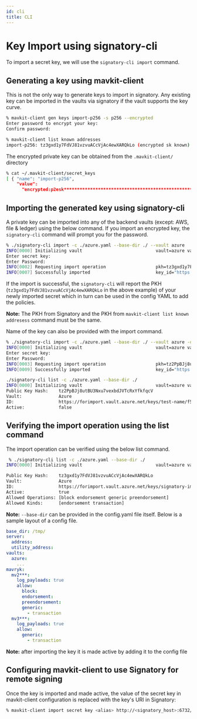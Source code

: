 ```yaml
---
id: cli
title: CLI
---
```


# Key Import using signatory-cli

To import a secret key, we will use the `signatory-cli import` command.

## Generating a key using mavkit-client

This is not the only way to generate keys to import in signatory. Any existing key can be imported in the vaults via signatory if the vault supports the key curve.

```bash
% mavkit-client gen keys import-p256 -s p256 --encrypted
Enter password to encrypt your key:
Confirm password:
```

```bash
% mavkit-client list known addresses
import-p256: tz3gxd1y7FdVJ81vzvuACcVjAc4ewXARQkLo (encrypted sk known)
```

The encrypted private key can be obtained from the `.mavkit-client/` directory

```bash
% cat ~/.mavkit-client/secret_keys
[ { "name": "import-p256",
    "value":
      "encrypted:p2esk**********************************************************" }]
```

## Importing the generated key using signatory-cli

A private key can be imported into any of the backend vaults (except: AWS, file & ledger) using the below command.
If you import an encrypted key, the `signatory-cli` command will prompt you for the password.

```bash
% ./signatory-cli import -c ./azure.yaml --base-dir ./ --vault azure
INFO[0000] Initializing vault                            vault=azure vault_name=azure
Enter secret key: 
Enter Password:
INFO[0002] Requesting import operation                   pkh=tz3gxd1y7FdVJ81vzvuACcVjAc4ewXARQkLo vault=Azure vault_name="https://forimport.vault.azure.net/"
INFO[0007] Successfully imported                         key_id="https://forimport.vault.azure.net/keys/signatory-imported-2CsWhgGqeRdkEiA0LFm3WyN5DxS/9d2266b388734ef0b14203e0943465d7" pkh=tz3gxd1y7FdVJ81vzvuACcVjAc4ewXARQkLo vault=Azure vault_name="https://forimport.vault.azure.net/"
```

If the import is successful, the `signatory-cli` will report the PKH (`tz3gxd1y7FdVJ81vzvuACcVjAc4ewXARQkLo` in the above example) of your newly imported secret which in turn can be used in the config YAML to add the policies.

**Note:** The PKH from Signatory and the PKH from `mavkit-client list known addresess` command must be the same.

Name of the key can also be provided with the import command.

```bash
% ./signatory-cli import -c ./azure.yaml --base-dir ./ --vault azure -o "name":test-name
INFO[0000] Initializing vault                            vault=azure vault_name=azure
Enter secret key: 
Enter Password: 
INFO[0003] Requesting import operation                   pkh=tz2PpBJj8utBU3Nxu7vexbdJVTcRxYfkfqcV vault=Azure vault_name="https://forimport.vault.azure.net/"
INFO[0009] Successfully imported                         key_id="https://forimport.vault.azure.net/keys/test-name/f503f20b309e4c8ea57982bd9736c412" pkh=tz2PpBJj8utBU3Nxu7vexbdJVTcRxYfkfqcV vault=Azure vault_name="https://forimport.vault.azure.net/"

./signatory-cli list -c ./azure.yaml --base-dir ./
INFO[0000] Initializing vault                            vault=azure vault_name=azure
Public Key Hash:    tz2PpBJj8utBU3Nxu7vexbdJVTcRxYfkfqcV
Vault:              Azure
ID:                 https://forimport.vault.azure.net/keys/test-name/f503f20b309e4c8ea57982bd9736c412
Active:             false
```

## Verifying the import operation using the list command

The import operation can be verified using the below list command.

```bash
 % ./signatory-cli list -c ./azure.yaml --base-dir ./
INFO[0000] Initializing vault                            vault=azure vault_name=azure

Public Key Hash:    tz3gxd1y7FdVJ81vzvuACcVjAc4ewXARQkLo
Vault:              Azure
ID:                 https://forimport.vault.azure.net/keys/signatory-imported-2Csev40hxBXjwo5wVVnRbonNaDl/ce48c88caf744549b638e97bf89acb1b
Active:             true
Allowed Operations: [block endorsement generic preendorsement]
Allowed Kinds:      [endorsement transaction]
```

**Note:** `--base-dir` can be provided in the config.yaml file itself. Below is a sample layout of a config file.

```yaml
base_dir: /tmp/
server:
  address:
  utility_address:
vaults:
  azure:
    ...
mavryk:
  mv2***:
    log_payloads: true
    allow:
      block:
      endorsement:
      preendorsement:
      generic:
        - transaction
  mv3***:
    log_payloads: true
    allow:
      generic:
        - transaction
```

**Note:** after importing the key it is made active by adding it to the config file

## Configuring mavkit-client to use Signatory for remote signing

Once the key is imported and made active, the value of the secret key in mavkit-client configuration is replaced with the key's URI in Signatory:

```bash
% mavkit-client import secret key <alias> http://<signatory_host>:6732/tz3gxd1y7FdVJ81vzvuACcVjAc4ewXARQkLo
```
